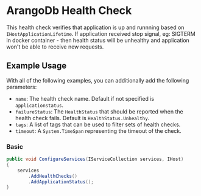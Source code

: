 # ArangoDb Health Check

This health check verifies that application is up and runnning based on `IHostApplicationLifetime`.
If application received stop signal, eg: SIGTERM in docker container - then health status will be unhealthy and
application won't be able to receive new requests.

## Example Usage

With all of the following examples, you can additionally add the following parameters:

- `name`: The health check name. Default if not specified is `applicationstatus`.
- `failureStatus`: The `HealthStatus` that should be reported when the health check fails. Default is `HealthStatus.Unhealthy`.
- `tags`: A list of tags that can be used to filter sets of health checks.
- `timeout`: A `System.TimeSpan` representing the timeout of the check.

### Basic

```csharp
public void ConfigureServices(IServiceCollection services, IHost)
{
    services
        .AddHealthChecks()
        .AddApplicationStatus();
}
```
